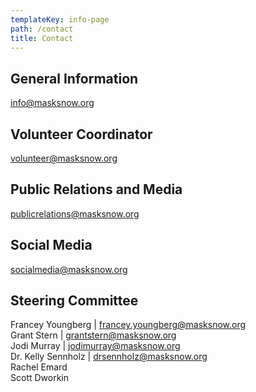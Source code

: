 ```yaml
---
templateKey: info-page
path: /contact
title: Contact
---
```

## General Information
[info@masksnow.org](mailto:info@masksnow.org)

## Volunteer Coordinator
[volunteer@masksnow.org ](mailto:volunteer@masksnow.org)

## Public Relations and Media
[publicrelations@masksnow.org](mailto:publicrelations@masksnow.org)  

## Social Media
[socialmedia@masksnow.org](mailto:socialmedia@masksnow.org)

## Steering Committee
Francey Youngberg | [francey.youngberg@masksnow.org](mailto:francey.youngberg@masksnow.org)  
Grant Stern | [grantstern@masksnow.org](mailto:grantstern@masksnow.org)  
Jodi Murray | [jodimurray@masksnow.org](mailto:jodimurray@masksnow.org)  
Dr. Kelly Sennholz | [drsennholz@masksnow.org](mailto:drsennholz@masksnow.org)  
Rachel Emard  
Scott Dworkin


